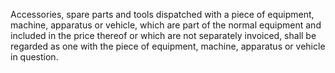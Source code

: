 Accessories, spare parts and tools dispatched with a piece of equipment, machine, apparatus or vehicle, which are part of the normal equipment and included in the price thereof or which are not separately invoiced, shall be regarded as one with the piece of equipment, machine, apparatus or vehicle in question.

